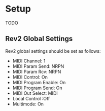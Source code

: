 # Setup
TODO

## Rev2 Global Settings
Rev2 global settings should be set as follows:

- MIDI Channel: 1
- MIDI Param Send: NRPN
- MIDI Param Rcv: NRPN
- MIDI Control: On
- MIDI Program Enable: On
- MIDI Program Send: On
- MIDI Out Select: MIDI
- Local Control :Off
- Multimode: On
